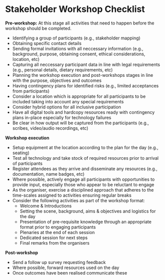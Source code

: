 # Stakeholder Workshop Checklist

**Pre-workshop:** At this stage all activities that need to happen before the workshop should be completed.
* Identifying a group of participants (e.g., stakeholder mapping)
* Obtaining specific contact details
* Sending formal invitations with all neccessary information (e.g., background, purpose, obtaining consent, ethical considerations, location, etc) 
* Capturing all neccessary participant data in line with legal requirements (e.g., personal details, dietary requirements, etc)
* Planning the workshop execution and post-workshops stages in line with the purpose, objectives and outcomes
* Having contingency plans for identified risks (e.g., limited acceptances from participants) 
* Consider a location which is appropriate for all participants to be included taking into account any special requirements 
* Consider hybrid options for all inclusive participation
* Have all digital tools and hardcopy resources ready with contingency plans in-place especially for technology failures
* Be clear in how output will be captured from the participants (e.g., scribes, video/audio recordings, etc)

**Workshop execution** 

* Setup equipment at the location according to the plan for the day (e.g., seating)
* Test all technology and take stock of required resources prior to arrival of participants 
* Register attendees as they arrive and disseminate any resources (e.g., documentation, name badges, etc)
* Where possible, actively engage all participants with opportunities to provide input, especially those who appear to be reluctant to engage
* As the organiser, exercise a disciplined approach that adheres to the time-scales assigned to activities ensuring regular breaks
* Consider the following activities as part of the workshop format:
    * Welcome & Introductions
    * Setting the scene, background, aims & objectives and logistics for the day
    * Presentation of pre-requisite knowledge through an appropriate format prior to engaging participants
    * Plenaries at the end of each session
    * Dedicated session for next steps
    * Final remarks from the organisers

**Post-workshop**

* Send a follow up survey requesting feedback
* Where possible, forward resources used on the day
* Once outcomes have been realised communicate these 
